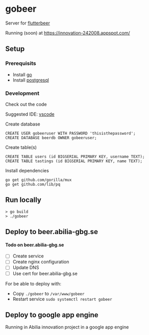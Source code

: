 # gobeer

Server for [flutterbeer](https://github.com/abilia/flutterbeer)

Running (soon) at https://innovation-242008.appspot.com/

## Setup

### Prerequisits
* Install [go](https://golang.org/doc/install)
* Install [postgresql](https://www.postgresql.org/download/)

### Development
Check out the code

Suggested IDE: [vscode](https://code.visualstudio.com/download)

Create database
```
CREATE USER gobeeruser WITH PASSWORD 'thisisthepassword';
CREATE DATABASE beerdb OWNER gobeeruser;
```

Create table(s)
```
CREATE TABLE users (id BIGSERIAL PRIMARY KEY, username TEXT);
CREATE TABLE tastings (id BIGSERIAL PRIMARY KEY, name TEXT);
```

Install dependencies
```
go get github.com/gorilla/mux
go get github.com/lib/pq
```

## Run locally
```
> go build
> ./gobeer
```

## Deploy to beer.abilia-gbg.se

#### Todo on beer.abilia-gbg.se
- [ ] Create service
- [ ] Create nginx configuration
- [ ] Update DNS
- [ ] Use cert for beer.abilia-gbg.se

For be able to deploy with:
* Copy `./gobeer` to `/var/www/gobeer`
* Restart service `sudo systemctl restart gobeer`


## Deploy to google app engine
Running in Abilia innovation project in a google app engine